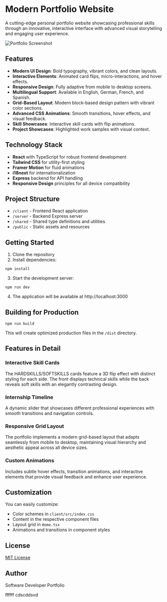 # Modern Portfolio Website

A cutting-edge personal portfolio website showcasing professional skills through an innovative, interactive interface with advanced visual storytelling and engaging user experience.

![Portfolio Screenshot](attached_assets/portfolio%20(Community).jpg)

## Features

- **Modern UI Design**: Bold typography, vibrant colors, and clean layouts.
- **Interactive Elements**: Animated card flips, micro-interactions, and hover effects.
- **Responsive Design**: Fully adaptive from mobile to desktop screens.
- **Multilingual Support**: Available in English, German, French, and Spanish.
- **Grid-Based Layout**: Modern block-based design pattern with vibrant color sections.
- **Advanced CSS Animations**: Smooth transitions, hover effects, and visual feedback.
- **Skill Showcases**: Interactive skill cards with flip animations.
- **Project Showcases**: Highlighted work samples with visual context.

## Technology Stack

- **React** with TypeScript for robust frontend development
- **Tailwind CSS** for utility-first styling
- **Framer Motion** for fluid animations
- **i18next** for internationalization
- **Express** backend for API handling
- **Responsive Design** principles for all device compatibility

## Project Structure

- `/client` - Frontend React application
- `/server` - Backend Express server
- `/shared` - Shared type definitions and utilities
- `/public` - Static assets and resources

## Getting Started

1. Clone the repository
2. Install dependencies:
```
npm install
```
3. Start the development server:
```
npm run dev
```
4. The application will be available at http://localhost:3000

## Building for Production

```
npm run build
```

This will create optimized production files in the `/dist` directory.

## Features in Detail

### Interactive Skill Cards
The HARDSKILLS/SOFTSKILLS cards feature a 3D flip effect with distinct styling for each side. The front displays technical skills while the back reveals soft skills with an elegantly contrasting design.

### Internship Timeline
A dynamic slider that showcases different professional experiences with smooth transitions and navigation controls.

### Responsive Grid Layout
The portfolio implements a modern grid-based layout that adapts seamlessly from mobile to desktop, maintaining visual hierarchy and aesthetic appeal across all device sizes.

### Custom Animations
Includes subtle hover effects, transition animations, and interactive elements that provide visual feedback and enhance user experience.

## Customization

You can easily customize:

- Color schemes in `client/src/index.css`
- Content in the respective component files
- Layout grid in `Home.tsx`
- Animations and transitions in component styles

## License

[MIT License](LICENSE)

## Author

Software Developer Portfolio


ffffff
cdscddsvd